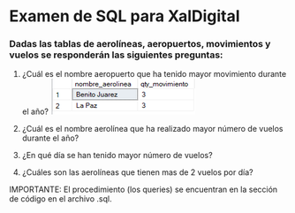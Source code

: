 # Examen de SQL para XalDigital
### Dadas las tablas de aerolíneas, aeropuertos, movimientos y vuelos se responderán las siguientes preguntas:

1. ¿Cuál es el nombre aeropuerto que ha tenido mayor movimiento durante el año?
![image](https://github.com/carlosrn98/Examen_XalDigital_SQL/blob/master/1.png?raw=true)

3. ¿Cuál es el nombre aerolínea que ha realizado mayor número de vuelos durante el año?
4. ¿En qué día se han tenido mayor número de vuelos?
5. ¿Cuáles son las aerolíneas que tienen mas de 2 vuelos por día?

IMPORTANTE: El procedimiento (los queries) se encuentran en la sección de código en el archivo .sql.
